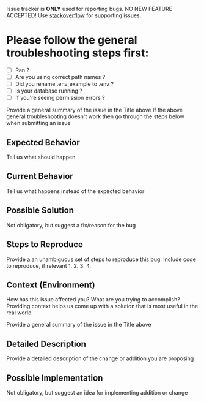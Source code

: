 Issue tracker is **ONLY** used for reporting bugs. NO NEW FEATURE ACCEPTED! Use [stackoverflow](https://stackoverflow.com) for supporting issues.

# Please follow the general troubleshooting steps first:

- [ ] Ran ?
- [ ] Are you using correct path names ?
- [ ] Did you rename .env_example to .env ?
- [ ] Is your database running ?
- [ ] If you're seeing permission errors ?

Provide a general summary of the issue in the Title above
If the above general troubleshooting doesn't work then go through the steps below when submitting an issue

## Expected Behavior
Tell us what should happen

## Current Behavior
Tell us what happens instead of the expected behavior

## Possible Solution
Not obligatory, but suggest a fix/reason for the bug

## Steps to Reproduce
Provide a an unambiguous set of steps to
reproduce this bug. Include code to reproduce, if relevant
  1.
  2.
  3.
  4.

## Context (Environment)
How has this issue affected you? What are you trying to accomplish? 
Providing context helps us come up with a solution that is most useful in the real world

Provide a general summary of the issue in the Title above

## Detailed Description
Provide a detailed description of the change or addition you are proposing

## Possible Implementation
Not obligatory, but suggest an idea for implementing addition or change
